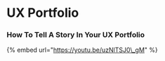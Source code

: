 # UX Portfolio

### How To Tell A Story In Your UX Portfolio

{% embed url="https://youtu.be/uzNlTSJ0\_gM" %}



